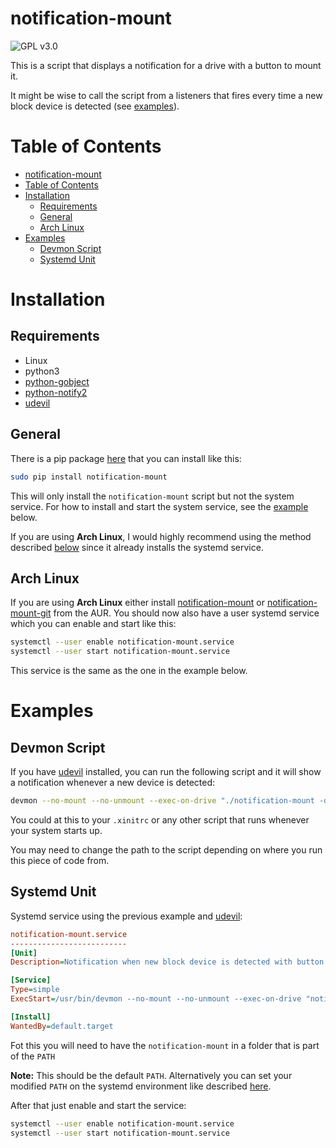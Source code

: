 notification-mount
==================

![GPL v3.0](https://img.shields.io/github/license/patrick96/notification-mount.svg)

This is a script that displays a notification for a drive with a button to mount it.

It might be wise to call the script from a listeners that fires every time a new block device is detected (see [examples](#examples)).

Table of Contents
=================

  * [notification-mount](#notification-mount)
  * [Table of Contents](#table-of-contents)
  * [Installation](#installation)
    * [Requirements](#requirements)
    * [General](#general)
    * [Arch Linux](#arch-linux)
  * [Examples](#examples)
    * [Devmon Script](#devmon-script)
    * [Systemd Unit](#systemd-unit)

Installation
============

## Requirements
* Linux
* python3
* [python-gobject](https://wiki.gnome.org/Projects/PyGObject)
* [python-notify2](https://pypi.python.org/pypi/notify2)
* [udevil][udevil]

## General

There is a pip package [here](https://pypi.python.org/pypi/notification-mount) that you can install like this:
```bash
sudo pip install notification-mount
```
This will only install the `notification-mount` script but not the system service. For how to install and start the system service, see the [example](#systemd-unit) below.

If you are using **Arch Linux**, I would highly recommend using the method described [below]("#arch-linux") since it already installs the systemd service.

## Arch Linux
If you are using **Arch Linux** either install [notification-mount][notification-mount] or [notification-mount-git][notification-mount-git] from the AUR.
You should now also have a user systemd service which you can enable and start like this:
```bash
systemctl --user enable notification-mount.service
systemctl --user start notification-mount.service
```
This service is the same as the one in the example below. 

Examples
========

## Devmon Script
If you have [udevil][udevil] installed, you can run the following script and it will show a notification whenever a new device is detected:

```bash
devmon --no-mount --no-unmount --exec-on-drive "./notification-mount -d %f" &
```
You could at this to your `.xinitrc` or any other script that runs whenever your system starts up.

You may need to change the path to the script depending on where you run this piece of code from.
## Systemd Unit
Systemd service using the previous example and [udevil][udevil]:
```ini
notification-mount.service
--------------------------
[Unit]
Description=Notification when new block device is detected with button to mount

[Service]
Type=simple
ExecStart=/usr/bin/devmon --no-mount --no-unmount --exec-on-drive "notification-mount -d %%f"

[Install]
WantedBy=default.target
```
Fot this you will need to have the `notification-mount` in a folder that is part of the `PATH`

**Note:** This should be the default `PATH`. Alternatively you can set your modified `PATH` on the systemd environment like described [here](https://wiki.archlinux.org/index.php/Systemd/User#PATH). 

After that just enable and start the service:
```bash
systemctl --user enable notification-mount.service
systemctl --user start notification-mount.service
```

[udevil]: https://ignorantguru.github.io/udevil/
[notification-mount]: https://aur.archlinux.org/packages/notification-mount
[notification-mount-git]: https://aur.archlinux.org/packages/notification-mount-git
